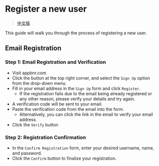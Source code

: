 # Register a new user

> [中文版](register-new-user-zh_CN.md)
  
This guide will walk you through the process of registering a new user.

## Email Registration

### Step 1: Email Registration and Verification
* Visit appbnr.com
* Click the button at the top right corner, and select the `Sign Up` option from the drop-down menu.
* Fill in your email address in the `Sign Up` form and click `Register`.
  * If the registration fails due to the email being already registered or any other reason, please verify your details and try again.
* A verification code will be sent to your email.
* Paste the verification code from the email into the form.
  * Alternatively, you can click the link in the email to verify your email address.
* Click the `Verify` button

### Step 2: Registration Confirmation
* In the `Confirm Registration` form, enter your desired username, name, and password.
* Click the `Confirm` button to finalize your registration.

